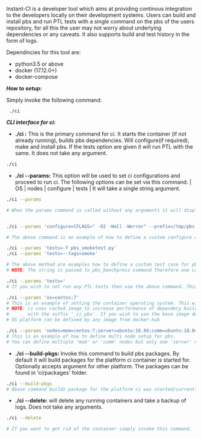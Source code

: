 Instant-CI is a developer tool which aims at providing continous integration to the developers locally on their development systems.
Users can build and install pbs and run PTL tests with a single command on the pbs of the users repository, for all this the user may not worry about underlying dependencies or any caveats.
It also supports build and test history in the form of logs.

Dependincies for this tool are:
* python3.5 or above
* docker (17.12.0+)
* docker-compose

***How to setup:***

Simply invoke the following command:

` ./ci`

***CLI interface for ci:***

* **./ci :** This is the primary command for ci. It starts the container (if not already running), builds pbs dependencies. Will configure(if required), make and install pbs. If the tests option are given it will run PTL with the same. It does not take any argument.
```bash
./ci
 ```

* **./ci --params:** This option will be used to set ci configurations and proceed to run ci. The following options can be set via this command.
| OS | nodes | configure | tests | It will take a single string argument.

```bash
./ci --params

# When the params command is called without any arguments it will display the currently set options and then proceed to run ci


./ci --params 'configure=CFLAGS=" -O2 -Wall -Werror" --prefix=/tmp/pbs --enable-ptl'

# The above command is an example of how to define a custom configure option for pbs.

./ci --params 'tests=-f pbs_smoketest.py'
./ci --params 'tests=--tags=smoke'

# The above method are examples how to define a custom test case for pbs_benchpress.
# NOTE: The string is passed to pbs_benchpress command therefore one can use all available options of pbs_benchpress here.

./ci --params 'tests='
# If you wish to not run any PTL tests then use the above command. This will set tests as empty thus not invoking PTL.

./ci --params 'os=centos:7'
# This is an example of setting the container operating system. This will setup a single container running pbs server.
# NOTE: ci uses cached image to increase performance of dependecy build. These cached images are saved on the local system
#		with the suffix '_ci_pbs'. If you wish to use the base image delete any such images.
# OS platform can be defined by any image from docker-hub

./ci --params 'nodes=mom=centos:7;server=ubuntu:16.04;comm=ubuntu:18.04;mom=centos:8'
# This is an example of how to define multi node setup for pbs.
# You can define multiple 'mom' or 'comm' nodes but only one 'server' node

```


* **./ci --build-pkgs:** Invoke this command to build pbs packages. By default it will build packages for the platform ci container is started for.
Optionally accepts argument for other platform. The packages can be found in 'ci/packages' folder.

```bash
./ci --build-pkgs
# Above command builds package for the platform ci was started/currently running on.
```

* **./ci --delete:** will delete any running containers and take a backup of logs. Does not take any arguments.

```bash
./ci --delete

# If you want to get rid of the container simply invoke this command.
```
